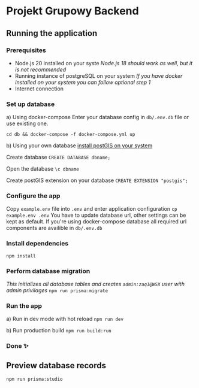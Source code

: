 # Projekt Grupowy Backend

## Running the application

### Prerequisites
- Node.js 20 installed on your syste *Node.js 18 should work as well, but it is not recommended*
- Running instance of postgreSQL on your system *If you have docker installed on your system you can follow optional step 1*
- Internet connection

### Set up database
a) Using docker-compose
Enter your database config in `db/.env.db` file or use existing one.

`cd db && docker-compose -f docker-compose.yml up`

b) Using your own database
[install postGIS on your system](https://postgis.net/documentation/getting_started/)

Create database
`CREATE DATABASE dbname;`

Open the database
`\c dbname`

Create postGIS extension on your database
`CREATE EXTENSION "postgis";`

### Configure the app
Copy `example.env` file into `.env` and enter application configuration
`cp example.env .env`
You have to update database url, other settings can be kept as default.
If you're using docker-compose database all required url components are availible in `db/.env.db`

### Install dependencies
`npm install`

### Perform database migration
*This initializes all database tables and creates `admin:zaq1@WSX` user with admin privilages*
`npm run prisma:migrate`

### Run the app
a) Run in dev mode with hot reload
`npm run dev`

b) Run production build
`npm run build:run`

### Done ✨

## Preview database records
`npm run prisma:studio`
